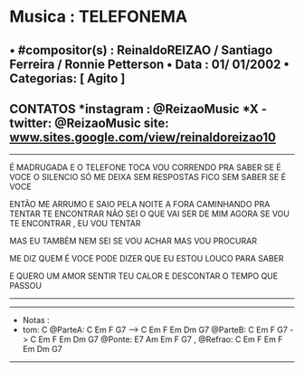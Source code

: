 # Musica : TELEFONEMA
• #compositor(s) : ReinaldoREIZAO  / Santiago Ferreira / Ronnie Petterson
• Data :  01/ 01/2002
• Categorias: [ Agito ]
---

CONTATOS
*instagram : @ReizaoMusic   *X - twitter: @ReizaoMusic
site: www.sites.google.com/view/reinaldoreizao10
---

------------------------------------

É MADRUGADA E O TELEFONE TOCA VOU CORRENDO PRA SABER SE É VOCE
O SILENCIO SÓ ME DEIXA SEM RESPOSTAS
FICO SEM SABER SE É VOCE

ENTÃO ME ARRUMO E SAIO PELA NOITE A FORA
CAMINHANDO PRA TENTAR TE ENCONTRAR
NÃO SEI O QUE VAI SER DE MIM AGORA
SE VOU TE ENCONTRAR , EU VOU TENTAR

MAS EU TAMBÉM NEM SEI SE VOU ACHAR
MAS VOU PROCURAR

ME DIZ QUEM É VOCE
PODE DIZER
QUE EU ESTOU LOUCO PARA SABER

E QUERO UM AMOR
SENTIR TEU CALOR
E DESCONTAR O TEMPO QUE PASSOU

------------------------------------

------------------------------------
* Notas :
* tom: C
@ParteA:  C Em F G7 --> C  Em F Em Dm G7
@ParteB:  C Em F G7 ->  C  Em F Em Dm G7
@Ponte: E7 Am Em F G7 ,
@Refrao:   C Em F Em F Em Dm G7

------------------------------------